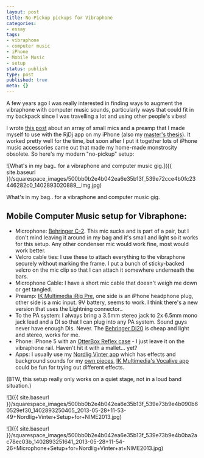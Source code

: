 ```yaml
---
layout: post
title: No-Pickup pickups for Vibraphone
categories:
- essay
tags:
- vibraphone
- computer music
- iPhone
- Mobile Music
- setup
status: publish
type: post
published: true
meta: {}
---
```


A few years ago I was really interested in finding ways to augment the vibraphone with computer music sounds, particularly ways that could fit in my backpack since I was travelling a lot and using other people's vibes!

I wrote [this post](http://charlesmartin.com.au/blog/2011/10/28/a-computer-music-system-for-vibraphone.html) about an array of small mics and a preamp that I made myself to use with the RjDj app on my iPhone (also my [master's thesis](http://pure.ltu.se/portal/en/studentthesis/mobile-computer-music-for-percussionists(180ad458-3f35-49eb-b483-8245469b0403).html)). It worked pretty well for the time, but soon after I put it together lots of iPhone music accessories came out that made my home-made monstrosity obsolete. So here's my modern "no-pickup" setup:  
       
![What's in my bag.. for a vibraphone and computer music gig.]({{ site.baseurl }}/squarespace_images/500bb0b2e4b042ea6e35b13f_539e72cce4b0fc23446282c0_1402893020889__img.jpg) 

What's in my bag.. for a vibraphone and computer music gig. 

## Mobile Computer Music setup for Vibraphone:

* Microphone: [Behringer C-2](http://www.behringer.com/EN/Products/C-2.aspx). This mic sucks and is part of a pair, but I don't mind leaving it around in my bag and it's small and light so it works for this setup. Any other condenser mic would work fine, most would work better.
* Velcro cable ties: I use these to attach everything to the vibraphone securely without marking the frame. I put a bunch of sticky-backed velcro on the mic clip so that I can attach it somewhere underneath the bars.
* Microphone Cable: I have a short mic cable that doesn't weigh me down or get tangled.
* Preamp: [IK Multimedia iRig Pre](http://www.ikmultimedia.com/products/irigpre/), one side is an iPhone headphone plug, other side is a mic input. 9V battery, seems to work. I think there's a new version that uses the Lightning connector..
* To the PA system: I always bring a 3.5mm stereo jack to 2x 6.5mm mono jack lead and a DI so that I can plug into any PA system. Sound guys never have enough DIs. Never. The [Behringer DI20](http://www.behringer.com/EN/Products/DI20.aspx) is cheap and light and stereo, works for me.
* Phone: iPhone 5 with an [OtterBox Reflex case](http://www.otterbox.com/iPhone-5/5S-Reflex-Series-Case/apl7-new-iphone-5,default,pd.html) - I just leave it on the vibraphone rail. Haven't hit it with a mallet... yet?
* Apps: I usually use my [Nordlig Vinter app](https://itunes.apple.com/au/app/nordlig-vinter/id631988721?mt=8) which has effects and background sounds for my [own pieces](http://charlesmartin.com.au/nordlig-vinter/), [IK Multimedia's Vocalive app](http://www.ikmultimedia.com/products/vocalive/) could be fun for trying out different effects.

(BTW, this setup really only works on a quiet stage, not in a loud band situation.)

![]({{ site.baseurl }}/squarespace_images/500bb0b2e4b042ea6e35b13f_539e73b9e4b090b60529ef30_1402893250405_2013-05-28+11-53-49+Nordlig+Vinter+Setup+for+NIME2013.jpg)

![]({{ site.baseurl }}/squarespace_images/500bb0b2e4b042ea6e35b13f_539e73b9e4b0ba2ac78ec03b_1402893251641_2013-05-28+11-54-26+Microphone+Setup+for+Nordlig+Vinter+at+NIME2013.jpg)